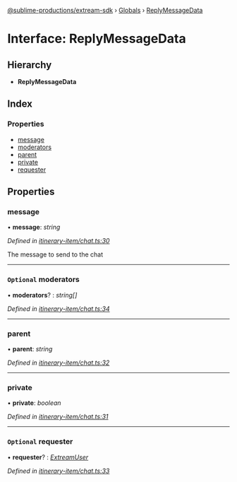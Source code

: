 [@sublime-productions/extream-sdk](../README.md) › [Globals](../globals.md) › [ReplyMessageData](replymessagedata.md)

# Interface: ReplyMessageData

## Hierarchy

* **ReplyMessageData**

## Index

### Properties

* [message](replymessagedata.md#message)
* [moderators](replymessagedata.md#optional-moderators)
* [parent](replymessagedata.md#parent)
* [private](replymessagedata.md#private)
* [requester](replymessagedata.md#optional-requester)

## Properties

###  message

• **message**: *string*

*Defined in [itinerary-item/chat.ts:30](https://github.com/Extream-SaaS/ex-sdk/blob/e74397e/src/itinerary-item/chat.ts#L30)*

The message to send to the chat

___

### `Optional` moderators

• **moderators**? : *string[]*

*Defined in [itinerary-item/chat.ts:34](https://github.com/Extream-SaaS/ex-sdk/blob/e74397e/src/itinerary-item/chat.ts#L34)*

___

###  parent

• **parent**: *string*

*Defined in [itinerary-item/chat.ts:32](https://github.com/Extream-SaaS/ex-sdk/blob/e74397e/src/itinerary-item/chat.ts#L32)*

___

###  private

• **private**: *boolean*

*Defined in [itinerary-item/chat.ts:31](https://github.com/Extream-SaaS/ex-sdk/blob/e74397e/src/itinerary-item/chat.ts#L31)*

___

### `Optional` requester

• **requester**? : *[ExtreamUser](extreamuser.md)*

*Defined in [itinerary-item/chat.ts:33](https://github.com/Extream-SaaS/ex-sdk/blob/e74397e/src/itinerary-item/chat.ts#L33)*
